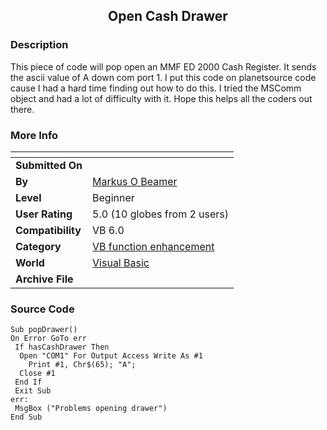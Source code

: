 ﻿<div align="center">

## Open Cash Drawer


</div>

### Description

This piece of code will pop open an MMF ED 2000 Cash Register. It sends the ascii value of A down com port 1. I put this code on planetsource code cause I had a hard time finding out how to do this. I tried the MSComm object and had a lot of difficulty with it. Hope this helps all the coders out there.
 
### More Info
 


<span>             |<span>
---                |---
**Submitted On**   |
**By**             |[Markus O Beamer](https://github.com/Planet-Source-Code/PSCIndex/blob/master/ByAuthor/markus-o-beamer.md)
**Level**          |Beginner
**User Rating**    |5.0 (10 globes from 2 users)
**Compatibility**  |VB 6\.0
**Category**       |[VB function enhancement](https://github.com/Planet-Source-Code/PSCIndex/blob/master/ByCategory/vb-function-enhancement__1-25.md)
**World**          |[Visual Basic](https://github.com/Planet-Source-Code/PSCIndex/blob/master/ByWorld/visual-basic.md)
**Archive File**   |[](https://github.com/Planet-Source-Code/markus-o-beamer-open-cash-drawer__1-37166/archive/master.zip)





### Source Code

```
Sub popDrawer()
On Error GoTo err
 If hasCashDrawer Then
  Open "COM1" For Output Access Write As #1
    Print #1, Chr$(65); "A";
  Close #1
 End If
 Exit Sub
err:
 MsgBox ("Problems opening drawer")
End Sub
```

